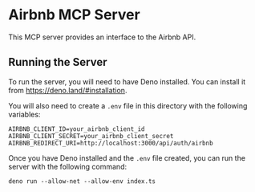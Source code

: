 # Airbnb MCP Server

This MCP server provides an interface to the Airbnb API.

## Running the Server

To run the server, you will need to have Deno installed. You can install it from https://deno.land/#installation.

You will also need to create a `.env` file in this directory with the following variables:

```
AIRBNB_CLIENT_ID=your_airbnb_client_id
AIRBNB_CLIENT_SECRET=your_airbnb_client_secret
AIRBNB_REDIRECT_URI=http://localhost:3000/api/auth/airbnb
```

Once you have Deno installed and the `.env` file created, you can run the server with the following command:

```
deno run --allow-net --allow-env index.ts
